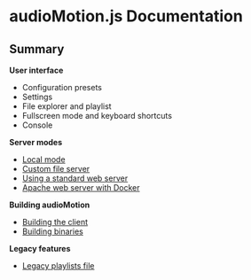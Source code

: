 audioMotion.js Documentation
============================

## Summary

**User interface**

* Configuration presets
* Settings
* File explorer and playlist
* Fullscreen mode and keyboard shortcuts
* Console

**Server modes**

* [Local mode](server.md)
* [Custom file server](server.md#custom-file-server)
* [Using a standard web server](server.md#using-a-standard-web-server)
* [Apache web server with Docker](server.md#apache-web-server-with-docker)

**Building audioMotion**

* [Building the client](building.md#building-the-client)
* [Building binaries](building.md#building-binaries)

**Legacy features**

* [Legacy playlists file](legacy.md)
